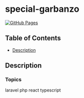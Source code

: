 # special-garbanzo
[![GitHub Pages](https://github.com/VladimirCreator/special-garbanzo/actions/workflows/github-pages.yaml/badge.svg)](https://github.com/VladimirCreator/special-garbanzo/actions/workflows/github-pages.yaml)

## Table of Contents


- [Description](#description)

## Description


### Topics


laravel php react typescript



